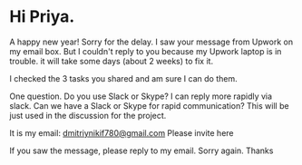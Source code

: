 # Hi Priya. 

A happy new year!
Sorry for the delay. I saw your message from Upwork on my email box.
But I couldn't reply to you because my Upwork laptop is in trouble.
it will take some days (about 2 weeks) to fix it.

I checked the 3 tasks you shared and am sure I can do them.

One question. Do you use Slack or Skype? I can reply more rapidly via slack.
Can we have a Slack or Skype for rapid communication? This will be just used in the discussion for the project.

It is my email: dmitriynikif780@gmail.com
Please invite here

If you saw the message, please reply to my email. Sorry again.
Thanks
